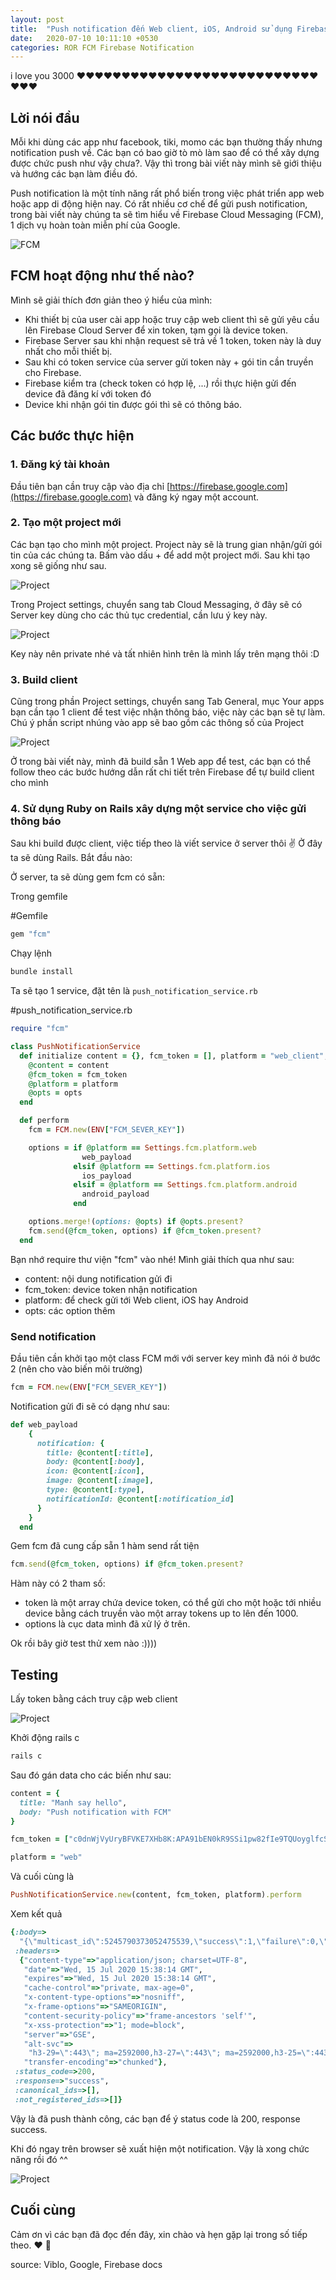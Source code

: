 ```yaml
---
layout: post
title:  "Push notification đến Web client, iOS, Android sử dụng Firebase Cloud Messaging (FCM)"
date:   2020-07-10 10:11:10 +0530
categories: ROR FCM Firebase Notification
---
```

i love you 3000 ❤️❤️❤️❤️❤️❤️❤️❤️❤️❤️❤️❤️❤️❤️❤️❤️❤️❤️❤️❤️❤️❤️❤️❤️❤️❤️❤️❤️❤️❤️

## Lời nói đầu

Mỗi khi dùng các app như facebook, tiki, momo các bạn thường thấy nhưng notification push về. Các bạn có bao giờ tò mò làm sao để có thể xây dựng được chức push như vậy chưa?. Vậy thì trong bài viết này mình sẽ giới thiệu và hướng các bạn làm điều đó.

Push notification là một tính năng rất phổ biến trong việc phát triển app web hoặc app di động hiện nay. Có rất nhiều cơ chế để gửi push notification, trong bài viết này chúng ta sẽ tìm hiểu về Firebase Cloud Messaging (FCM), 1 dịch vụ hoàn toàn miễn phí của Google.

![FCM](/assets/images/fcm/fcm.png)

## FCM hoạt động như thế nào?

Mình sẽ giải thích đơn giản theo ý hiểu của mình:

- Khi thiết bị của user cài app hoặc truy cập web client thì sẽ gửi yêu cầu lên Firebase Cloud Server để xin token, tạm gọi là device token.
- Firebase Server sau khi nhận request sẽ trả về 1 token, token này là duy nhất cho mỗi thiết bị.
- Sau khi có token service của server gửi token này + gói tin cần truyền cho Firebase.
- Firebase kiểm tra (check token có hợp lệ, ...) rồi thực hiện gửi đến device đã đăng kí với token đó
- Device khi nhận gói tin được gói thì sẽ có thông báo.

## Các bước thực hiện

### 1. Đăng ký tài khoản

Đầu tiên bạn cần truy cập vào địa chỉ [https://firebase.google.com](https://firebase.google.com) và đăng ký ngay một account.

### 2. Tạo một project mới

Các bạn tạo cho mình một project. Project này sẽ là trung gian nhận/gửi gói tin của các chúng ta. Bấm vào dấu + để add một project mới. Sau khi tạo xong sẽ giống như sau.

![Project](/assets/images/fcm/project.png)

Trong Project settings, chuyển sang tab Cloud Messaging, ở đây sẽ có Server key dùng cho các thủ tục credential, cần lưu ý key này.

![Project](/assets/images/fcm/fcm-server-key.png)

Key này nên private nhé và tất nhiên hình trên là mình lấy trên mạng thôi :D

### 3. Build client

Cũng trong phần Project settings, chuyển sang Tab General, mục Your apps bạn cần tạo 1 client để test việc nhận thông báo, việc này các bạn sẽ tự làm. Chú ý phần script nhúng vào app sẽ bao gồm các thông số của Project

![Project](/assets/images/fcm/generate.png)

Ở trong bài viết này, mình đã build sẵn 1 Web app để test, các bạn có thể follow theo các bước hướng dẫn rất chi tiết trên Firebase để tự build client cho mình

### 4. Sử dụng Ruby on Rails xây dựng một service cho việc gửi thông báo

Sau khi build được client, việc tiếp theo là viết service ở server thôi ✌️ Ở đây ta sẽ dùng Rails. Bắt đầu nào:

Ở server, ta sẽ dùng gem fcm có sẵn:

Trong gemfile

#Gemfile

```ruby
gem "fcm"
```

Chạy lệnh

```ruby
bundle install
```

Ta sẽ tạo 1 service, đặt tên là ``push_notification_service.rb ``

#push_notification_service.rb

```ruby
require "fcm"

class PushNotificationService
  def initialize content = {}, fcm_token = [], platform = "web_client", opts = {}
    @content = content
    @fcm_token = fcm_token
    @platform = platform
    @opts = opts
  end

  def perform
    fcm = FCM.new(ENV["FCM_SEVER_KEY"])

    options = if @platform == Settings.fcm.platform.web
                web_payload
              elsif @platform == Settings.fcm.platform.ios
                ios_payload
              elsif = @platform == Settings.fcm.platform.android
                android_payload
              end

    options.merge!(options: @opts) if @opts.present?
    fcm.send(@fcm_token, options) if @fcm_token.present?
  end
```

Bạn nhớ require thư viện "fcm" vào nhé! Mình giải thích qua như sau:

- content: nội dung notification gửi đi
- fcm_token: device token nhận notification
- platform: để check gửi tới Web client, iOS hay Android
- opts: các option thêm

### Send notification

Đầu tiên cần khởi tạo một class FCM mới với server key mình đã nói ở bước 2 (nên cho vào biến môi trường)

```ruby
fcm = FCM.new(ENV["FCM_SEVER_KEY"])
```

Notification gửi đi sẽ có dạng như sau:

```ruby
def web_payload
    {
      notification: {
        title: @content[:title],
        body: @content[:body],
        icon: @content[:icon],
        image: @content[:image],
        type: @content[:type],
        notificationId: @content[:notification_id]
      }
    }
  end
```

Gem fcm đã cung cấp sẵn 1 hàm send rất tiện

```ruby
fcm.send(@fcm_token, options) if @fcm_token.present?
```

Hàm này có 2 tham số:

- token là một array chứa device token, có thể gửi cho một hoặc tới nhiều device bằng cách truyền vào một array tokens up to lên đến 1000.
- options là cục data mình đã xử lý ở trên.

Ok rồi bây giờ test thử xem nào :))))

## Testing

Lấy token bằng cách truy cập web client

![Project](/assets/images/fcm/web_client.png)

Khởi động rails c

```ruby
rails c
```

Sau đó gán data cho các biến như sau:

```ruby
content = {
  title: "Manh say hello",
  body: "Push notification with FCM"
}

fcm_token = ["c0dnWjVyUryBFVKE7XHb8K:APA91bEN0kR9SSi1pw82fIe9TQUoyglfcS3Ho-qPpRpFGy-bdS3yG_UKXcvipdK6ocnn9NRW7UTAUMXTsNhYdZ2kJbmz7o_4iELQcf-7DuZpuB9BfuAZBgDAv4"]

platform = "web"
```
Và cuối cùng là
```ruby
PushNotificationService.new(content, fcm_token, platform).perform
```
Xem kết quả
```ruby
{:body=>
  "{\"multicast_id\":5245790373052475539,\"success\":1,\"failure\":0,\"canonical_ids\":0,\"results\":[{\"message_id\":\"0:1594827494666930%2fd9afcdf9fd7ecd\"}]}",
 :headers=>
  {"content-type"=>"application/json; charset=UTF-8",
   "date"=>"Wed, 15 Jul 2020 15:38:14 GMT",
   "expires"=>"Wed, 15 Jul 2020 15:38:14 GMT",
   "cache-control"=>"private, max-age=0",
   "x-content-type-options"=>"nosniff",
   "x-frame-options"=>"SAMEORIGIN",
   "content-security-policy"=>"frame-ancestors 'self'",
   "x-xss-protection"=>"1; mode=block",
   "server"=>"GSE",
   "alt-svc"=>
    "h3-29=\":443\"; ma=2592000,h3-27=\":443\"; ma=2592000,h3-25=\":443\"; ma=2592000,h3-T050=\":443\"; ma=2592000,h3-Q050=\":443\"; ma=2592000,h3-Q046=\":443\"; ma=2592000,h3-Q043=\":443\"; ma=2592000,quic=\":443\"; ma=2592000; v=\"46,43\"",
   "transfer-encoding"=>"chunked"},
 :status_code=>200,
 :response=>"success",
 :canonical_ids=>[],
 :not_registered_ids=>[]}
```
Vậy là đã push thành công, các bạn để ý status code là 200, response success.

Khi đó ngay trên browser sẽ xuất hiện một notification. Vậy là xong chức năng rồi đó ^^

![Project](/assets/images/fcm/notification.png)


## Cuối cùng

Cảm ơn vì các bạn đã đọc đến đây, xin chào và hẹn gặp lại trong số tiếp theo. ❤️ 🙇

source: Viblo, Google, Firebase docs
